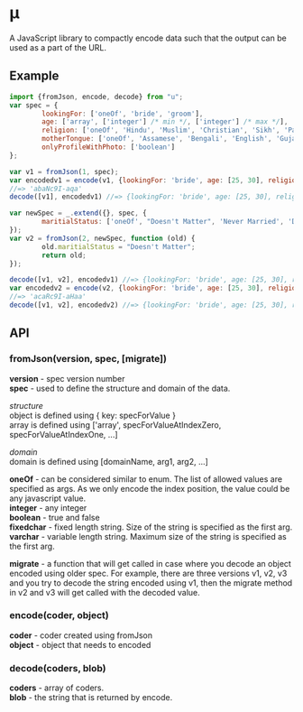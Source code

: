# μ


A JavaScript library to compactly encode data such that the output can
be used as a part of the URL.


## Example

```javascript
import {fromJson, encode, decode} from "u";
var spec = {
        lookingFor: ['oneOf', 'bride', 'groom'],
        age: ['array', ['integer'] /* min */, ['integer'] /* max */],
        religion: ['oneOf', 'Hindu', 'Muslim', 'Christian', 'Sikh', 'Parsi', 'Jain', 'Buddhist', 'Jewish', 'No Religion', 'Spiritual', 'Other'],
        motherTongue: ['oneOf', 'Assamese', 'Bengali', 'English', 'Gujarati', 'Hindi', 'Kannada', 'Konkani', 'Malayalam', 'Marathi', 'Marwari', 'Odia', 'Punjabi', 'Sindhi', 'Tamil', 'Telugu', 'Urdu'],
        onlyProfileWithPhoto: ['boolean']
};

var v1 = fromJson(1, spec);
var encodedv1 = encode(v1, {lookingFor: 'bride', age: [25, 30], religion: 'Hindu', motherTongue: 'Bengali', onlyProfileWithPhoto: true});
//=> 'abaNc9I-aqa'
decode([v1], encodedv1) //=> {lookingFor: 'bride', age: [25, 30], religion: 'Hindu', motherTongue: 'Bengali', onlyProfileWithPhoto: true});

var newSpec = _.extend({}, spec, {
        maritialStatus: ['oneOf', "Doesn't Matter", 'Never Married', 'Divorced', 'Widowed', 'Awaiting Divorce', 'Annulled']
});
var v2 = fromJson(2, newSpec, function (old) {
        old.maritialStatus = "Doesn't Matter";
        return old;
});

decode([v1, v2], encodedv1) //=> {lookingFor: 'bride', age: [25, 30], religion: 'Hindu', motherTongue: 'Bengali', onlyProfileWithPhoto: true, maritialStatus: "Doesn't Matter"});
var encodedv2 = encode(v2, {lookingFor: 'bride', age: [25, 30], religion: 'Hindu', motherTongue: 'Bengali', onlyProfileWithPhoto: true, maritialStatus: 'Never Married'});
//=> 'acaRc9I-aHaa'
decode([v1, v2], encodedv2) //=> {lookingFor: 'bride', age: [25, 30], religion: 'Hindu', motherTongue: 'Bengali', onlyProfileWithPhoto: true, maritialStatus: 'Never Married'});
```

## API

### fromJson(version, spec, [migrate])

**version** - spec version number  
**spec** - used to define the structure and domain of the data.

*structure*  
object is defined using { key: specForValue }  
array is defined using
['array', specForValueAtIndexZero, specForValueAtIndexOne, ...]  

*domain*  
domain is defined using [domainName, arg1, arg2, ...]

**oneOf** - can be considered similar to enum. The list of allowed
values are specified as args. As we only encode the index position,
the value could be any javascript value.  
**integer** - any integer  
**boolean** - true and false  
**fixedchar** - fixed length string. Size of the string is specified
as the first arg.  
**varchar** - variable length string. Maximum size of the string is
specified as the first arg.  

**migrate** - a function that will get called in case where you decode
an object encoded using older spec. For example, there are three
versions v1, v2, v3 and you try to decode the string encoded using v1,
then the migrate method in v2 and v3 will get called with the decoded
value.

### encode(coder, object)

**coder** - coder created using fromJson  
**object** - object that needs to encoded  

### decode(coders, blob)

**coders** - array of coders.  
**blob** - the string that is returned by encode.  
